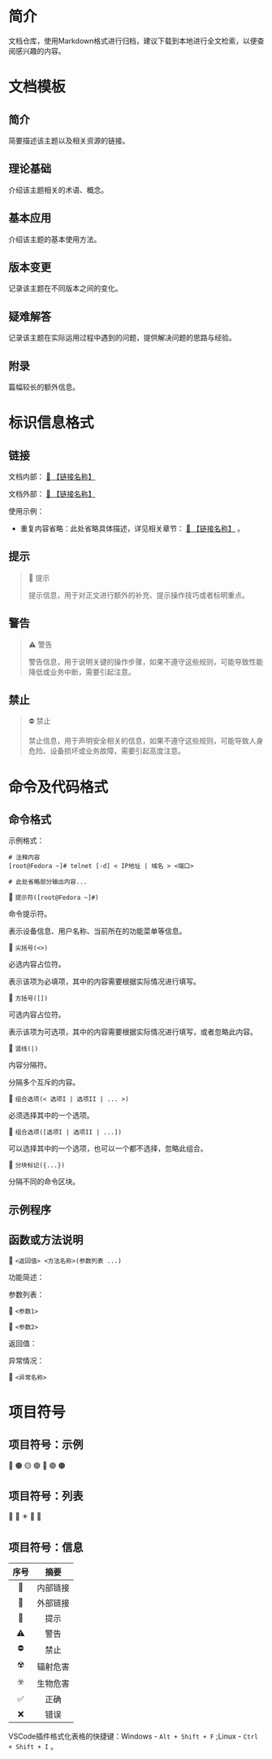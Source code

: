 # 简介
文档仓库，使用Markdown格式进行归档，建议下载到本地进行全文检索，以便查阅感兴趣的内容。


# 文档模板
## 简介
简要描述该主题以及相关资源的链接。

<!-- Hide

本章内容的前置知识可以参考以下链接：

- [🧭 【链接名称】](【链接地址】)
- [🧭 【链接名称】](【链接地址】)

本章示例工程详见以下链接：

- [🔗 【链接名称】](【链接地址】)
- [🔗 【链接名称】](【链接地址】)

-->

## 理论基础
介绍该主题相关的术语、概念。

## 基本应用
介绍该主题的基本使用方法。

## 版本变更
记录该主题在不同版本之间的变化。

<!-- Hide

# 版本变更
## 索引

<div align="center">

|       序号        |       版本       |       摘要       |
| :---------------: | :--------------: | :--------------: |
| [变更一](#变更一) | 此处填写【版本】 | 此处填写【摘要】 |

</div>

## 变更一
### 摘要
此处填写【摘要】。

### 详情
此处填写【详情】。

### 兼容方案
此处填写【兼容方案】。

-->

## 疑难解答
记录该主题在实际运用过程中遇到的问题，提供解决问题的思路与经验。

<!-- Hide

# 疑难解答
## 索引

<div align="center">

|       序号        |         摘要         |
| :---------------: | :------------------: |
| [案例一](#案例一) | 此处填写【问题描述】 |

</div>

## 案例一
### 问题描述
此处填写【问题描述】。

### 问题分析
此处填写【问题分析】。

### 解决方案
此处填写【解决方案】。

-->

## 附录
篇幅较长的额外信息。


# 标识信息格式
## 链接

文档内部： [🧭 【链接名称】](【链接地址】)

文档外部： [🔗 【链接名称】](【链接地址】)

使用示例：

- 重复内容省略：此处省略具体描述，详见相关章节： [🧭 【链接名称】](【链接地址】) 。

## 提示

> 🚩 提示
>
> 提示信息，用于对正文进行额外的补充、提示操作技巧或者标明重点。

## 警告

> ⚠️ 警告
>
> 警告信息，用于说明关键的操作步骤，如果不遵守这些规则，可能导致性能降低或业务中断，需要引起注意。

## 禁止

> ⛔ 禁止
>
> 禁止信息，用于声明安全相关的信息，如果不遵守这些规则，可能导致人身危险、设备损坏或业务故障，需要引起高度注意。


# 命令及代码格式
## 命令格式
示例格式：

```text
# 注释内容
[root@Fedora ~]# telnet [-d] < IP地址 | 域名 > <端口>

# 此处省略部分输出内容...
```

🔷 `提示符([root@Fedora ~]#)`

命令提示符。

表示设备信息、用户名称、当前所在的功能菜单等信息。

🔷 `尖括号(<>)`

必选内容占位符。

表示该项为必填项，其中的内容需要根据实际情况进行填写。

🔷 `方括号([])`

可选内容占位符。

表示该项为可选项，其中的内容需要根据实际情况进行填写，或者忽略此内容。

🔷 `竖线(|)`

内容分隔符。

分隔多个互斥的内容。

🔷 `组合选项(< 选项I | 选项II | ... >)`

必须选择其中的一个选项。

🔷 `组合选项([选项I | 选项II | ...])`

可以选择其中的一个选项，也可以一个都不选择，忽略此组合。

🔷 `分块标记({...})`

分隔不同的命令区块。

## 示例程序

<!-- Hide

"<此处填写【文件名称】>":

```text
TODO 此处填写【代码内容】
```

上述内容也可以使用【第二语言】语言书写：

"<此处填写【文件名称】>":

```text
TODO 此处填写【代码内容】
```

此时运行示例程序，并查看控制台输出信息与界面外观：

```text
TODO 此处填写【运行结果】
```

根据上述输出内容可知：

TODO 此处填写【结果分析】

-->

## 函数或方法说明

🔶 `<返回值> <方法名称>(参数列表 ...)`

功能简述：

<!-- TODO 此处填写【功能简述】 -->

参数列表：

🔺 `<参数1>`

<!-- TODO 此处填写【参数说明】 -->

🔺 `<参数2>`

<!-- TODO 此处填写【参数说明】 -->

返回值：

<!-- TODO 此处填写【返回值说明】 -->

异常情况：

🔺 `<异常名称>`

<!-- TODO 此处填写【异常说明】 -->


# 项目符号
## 项目符号：示例
🔴 🟠 🟡 🟢 🔵 🟣 🟤

## 项目符号：列表
🔷 🔶 ✴️ 🔺 🔻

## 项目符号：信息

<div align="center">

| 序号  |   摘要   |
| :---: | :------: |
|   🧭   | 内部链接 |
|   🔗   | 外部链接 |
|   🚩   |   提示   |
|   ⚠️   |   警告   |
|   ⛔   |   禁止   |
|   ☢️   | 辐射危害 |
|   ☣️   | 生物危害 |
|   ✅   |   正确   |
|   ❌   |   错误   |

</div>

VSCode插件格式化表格的快捷键：Windows - `Alt + Shift + F` ;Linux - `Ctrl + Shift + I` 。

<!-- Hide

# 提交命令
常用：

```text
msg=$(uuidgen | awk '{print toupper($0)}'); git add .; git commit -m "$msg"; git push;
```

完整：

```text
msg=$(uuidgen | awk '{print toupper($0)}'); git add .; git commit -m "$msg";git push github; git push private;
```

-->
